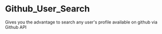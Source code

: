 # Github_User_Search
Gives you the advantage to search any user's profile available on github via Github API

